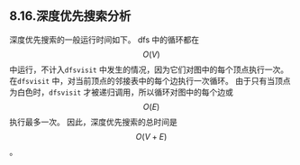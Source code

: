 ## 8.16.深度优先搜索分析

深度优先搜索的一般运行时间如下。 dfs 中的循环都在 $$O(V)$$ 中运行，不计入`dfsvisit` 中发生的情况，因为它们对图中的每个顶点执行一次。 在`dfsvisit` 中，对当前顶点的邻接表中的每个边执行一次循环。 由于只有当顶点为白色时，`dfsvisit` 才被递归调用，所以循环对图中的每个边或 $$O(E)$$ 执行最多一次。 因此，深度优先搜索的总时间是 $$O(V + E)$$。
